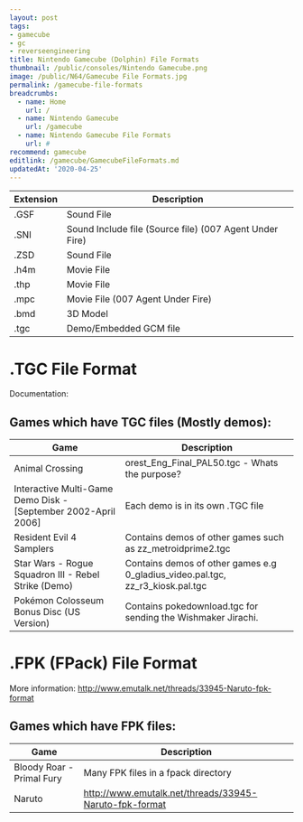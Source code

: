 ```yaml
---
layout: post
tags: 
- gamecube
- gc
- reverseengineering
title: Nintendo Gamecube (Dolphin) File Formats
thumbnail: /public/consoles/Nintendo Gamecube.png
image: /public/N64/Gamecube File Formats.jpg
permalink: /gamecube-file-formats
breadcrumbs:
  - name: Home
    url: /
  - name: Nintendo Gamecube
    url: /gamecube
  - name: Nintendo Gamecube File Formats
    url: #
recommend: gamecube
editlink: /gamecube/GamecubeFileFormats.md
updatedAt: '2020-04-25'
---
```


Extension | Description
--- | ---
.GSF | Sound File
.SNI | Sound Include file (Source file) (007 Agent Under Fire)
.ZSD | Sound File
.h4m | Movie File
.thp | Movie File
.mpc | Movie File (007 Agent Under Fire)
.bmd | 3D Model
.tgc | Demo/Embedded GCM file

# .TGC File Format
Documentation: 

## Games which have TGC files (Mostly demos):

Game | Description
--- | ---
Animal Crossing | orest_Eng_Final_PAL50.tgc - Whats the purpose?
Interactive Multi-Game Demo Disk - [September 2002-April 2006] | Each demo is in its own .TGC file
Resident Evil 4 Samplers | Contains demos of other games such as zz_metroidprime2.tgc
Star Wars - Rogue Squadron III - Rebel Strike (Demo) | Contains demos of other games e.g 0_gladius_video.pal.tgc, zz_r3_kiosk.pal.tgc
Pokémon Colosseum Bonus Disc (US Version) | Contains pokedownload.tgc for sending the Wishmaker Jirachi.

# .FPK (FPack) File Format
More information: http://www.emutalk.net/threads/33945-Naruto-fpk-format

## Games which have FPK files:

Game | Description
--- | ---
Bloody Roar - Primal Fury | Many FPK files in a fpack directory
Naruto | http://www.emutalk.net/threads/33945-Naruto-fpk-format
